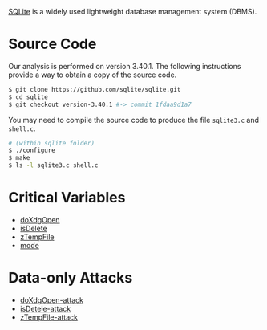 [SQLite](https://www.sqlite.org/) is a widely used lightweight database management system (DBMS).

# Source Code

Our analysis is performed on version 3.40.1. The following instructions provide a way to obtain a copy of the source code.

```bash
$ git clone https://github.com/sqlite/sqlite.git
$ cd sqlite
$ git checkout version-3.40.1 #-> commit 1fdaa9d1a7
```

You may need to compile the source code to produce the file `sqlite3.c` and `shell.c`.

```bash
# (within sqlite folder)
$ ./configure
$ make
$ ls -l sqlite3.c shell.c
```

# Critical Variables

* [doXdgOpen](doXdgOpen.md)
* [isDelete](isDelete.md)
* [zTempFile](zTempFile.md)
* [mode](mode.md)

# Data-only Attacks

* [doXdgOpen-attack](doXdgOpen-attack.md)
* [isDetele-attack](isDelete-attack.md)
* [zTempFile-attack](zTempFile-attack.md)
